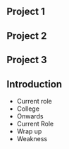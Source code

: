 ## Project 1

## Project 2

## Project 3

## Introduction
- Current role
- College
- Onwards
- Current Role
- Wrap up
- Weakness